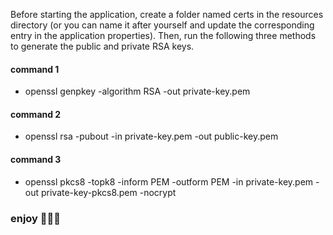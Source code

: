 Before starting the application, create a folder named certs in the resources directory (or you can name it after yourself and update the corresponding entry in the application properties). Then, run the following three methods to generate the public and private RSA keys.

#### command 1 
* openssl genpkey -algorithm RSA -out private-key.pem

#### command 2
* openssl rsa -pubout -in private-key.pem -out public-key.pem

#### command 3 
* openssl pkcs8 -topk8 -inform PEM -outform PEM -in private-key.pem -out private-key-pkcs8.pem -nocrypt

### enjoy 👨🏻‍💻

